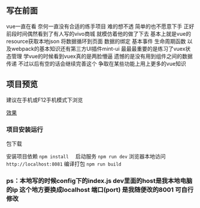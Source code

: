 ## 写在前面
  vue一直在看 奈何一直没有合适的练手项目 难的想不透 简单的也不愿意下手 正好前段时间偶然看到了有人写的vivo商城 就模仿着他的做了下去 基本上就是vue的resource获取本地json 将数据循环到页面 数据的绑定 基本事件 生命周期函数 以及webpack的基本知识还有第三方UI插件mint-ui 最最最重要的是练习了vuex状态管理 学vue的时候看到vuex真的是两脸懵逼 遗憾的是没有用到组件之间的数据传递 不过以后有空的话会继续完善这个 争取在某些功能上用上更多的vue知识
## 项目预览
建议在手机或F12手机模式下浏览

[效果](http://www.wangxjblog.top/index.html)
### 项目安装运行
包下载

安装项目依赖
```npm install  ```
启动服务 
```npm run dev```
浏览器本地访问 
```http://localhost:8081```
编译打包
```npm run build```

### ps：本地写的时候config下的index.js dev里面的host是我本地电脑的ip 这个地方要换成localhost 端口(port) 是我随便改的8001 可自行修改
